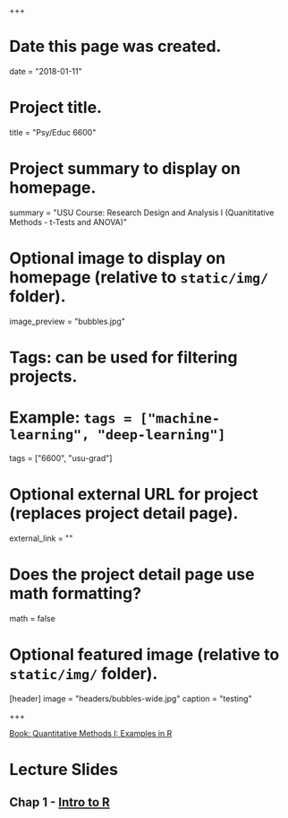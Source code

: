 +++
# Date this page was created.
date = "2018-01-11"

# Project title.
title = "Psy/Educ 6600"

# Project summary to display on homepage.
summary = "USU Course: Research Design and Analysis I (Quanititative Methods - t-Tests and ANOVA)"

# Optional image to display on homepage (relative to `static/img/` folder).
image_preview = "bubbles.jpg"

# Tags: can be used for filtering projects.
# Example: `tags = ["machine-learning", "deep-learning"]`
tags = ["6600", "usu-grad"]

# Optional external URL for project (replaces project detail page).
external_link = ""

# Does the project detail page use math formatting?
math = false

# Optional featured image (relative to `static/img/` folder).
[header]
image = "headers/bubbles-wide.jpg"
caption = "testing"

+++

[Book: Quantitative Methods I: Examples in R](https://sarbearschwartz.github.io/Quant_I/)


# Lecture Slides


## Chap 1 - [Intro to R](http://tysonbarrett.com/EDUC-6600/Slides/00_Ch1_Intro.html#1)



